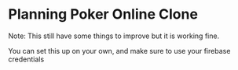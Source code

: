 # Planning Poker Online Clone

Note: This still have some things to improve but it is working fine.

You can set this up on your own, and make sure to use your firebase credentials
